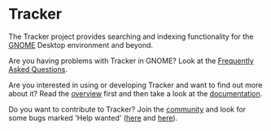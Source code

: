 # Tracker

The Tracker project provides searching and indexing functionality for the
[GNOME](https://www.gnome.org/) Desktop environment and beyond.

Are you having problems with Tracker in GNOME? Look at the [Frequently Asked
Questions](faq).

Are you interested in using or developing Tracker and want to find out more
about it? Read the [overview](overview) first and then take a look at the
[documentation](documentation).

Do you want to contribute to Tracker? Join the [community](community)
and look for some bugs marked 'Help wanted'
([here](https://gitlab.gnome.org/GNOME/tracker/issues?scope=all&utf8=%E2%9C%93&state=opened&label_name[]=4.%20Help%20Wanted)
and
[here](https://gitlab.gnome.org/GNOME/tracker-miners/issues?scope=all&utf8=%E2%9C%93&state=opened&label_name[]=4.%20Help%20Wanted)).
